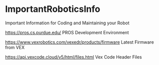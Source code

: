 # ImportantRoboticsInfo
Important Information for Coding and Maintaining your Robot


https://pros.cs.purdue.edu/    PROS Development Environment

https://www.vexrobotics.com/vexedr/products/firmware  Latest Firmware from VEX

https://api.vexcode.cloud/v5/html/files.html    Vex Code Header Files
